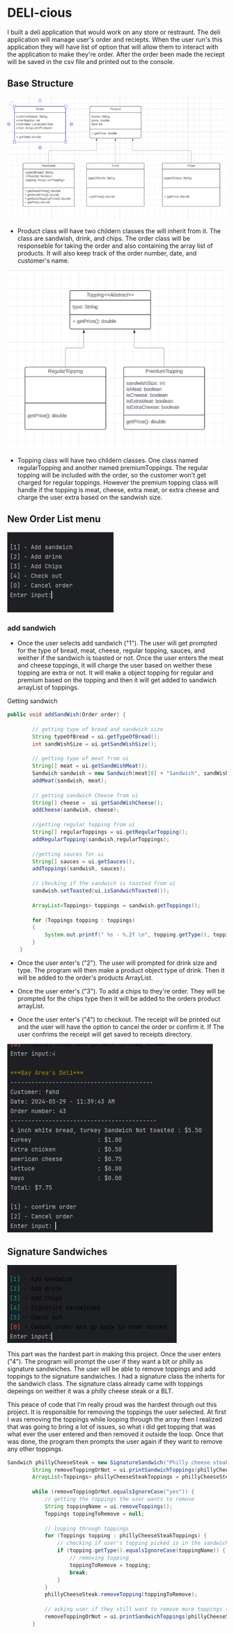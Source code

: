 # DELI-cious
I built a deli application that would work on any store or restraunt. The deli application will manage user's order and reciepts. When the user run's this application they will have list of option that will allow them to interact with the application to make they're order. After the order been made the reciept will be saved in the csv file and printed out to the console.

## Base Structure
![baseStructure](images/baseStructure2.png)

* Product class will have two childern classes the will inherit from it. The class are sandwish, drink, and chips. The order class will be responseble for taking the order and also containing the array list of products. It will also keep track of the order number, date, and customer's name.

![structureOfTopping](images/toppingBaseStructure.png)

* Topping class will have two childern classes. One class named regularTopping and another named premiumToppings. The regular topping will be included with the order, so the customer won't get charged for regular toppings. However the premium topping class will handle if the topping is meat, cheese, extra meat, or extra cheese and charge the user extra based on the sandwish size.

## New Order List menu
![new order list menu](images/newOrderListMenu.png)

### add sandwich
* Once the user selects add sandwich ("1"). The user will get prompted for the type of bread, meat, cheese, regular topping, sauces, and weither if the sandwich is toasted or not. Once the user enters the meat and cheese toppings, it will charge the user based on weither these topping are extra or not. It will make a object topping for regular and premium based on the topping and then it will get added to sandwich arrayList of toppings.

Getting sandwich

```java
public void addSandWish(Order order) {

        // getting type of bread and sandwich size
        String typeOfBread = ui.getTypeOfBread();
        int sandWishSize = ui.getSandWishSize();

        // getting type of meat from ui
        String[] meat = ui.getSandWishMeat();
        Sandwich sandwish = new Sandwich(meat[0] + "Sandwich", sandWishSize, typeOfBread);
        addMeat(sandwish, meat);

        // getting sandwich Cheese from ui
        String[] cheese =  ui.getSandWishCheese();
        addCheese(sandwish, cheese);

        //getting regular topping from ui
        String[] regularToppings = ui.getRegularTopping();
        addRegularTopping(sandwish,regularToppings);

        //getting sauces for ui
        String[] sauces = ui.getSauces();
        addToppings(sandwish, sauces);

        // checking if the sandwich is toasted from ui
        sandwish.setToasted(ui.isSandwichToasted());

        ArrayList<Toppings> toppings = sandwish.getToppings();

        for (Toppings topping : toppings)
        {
            System.out.printf(" %s - %.2f \n", topping.getType(), topping.getPrice());
        }
    }
```

* Once the user enter's ("2"). The user will prompted for drink size and type. The program will then make a product object type of drink. Then it will be added to the order's products ArrayList.

* Once the user enter's ("3"). To add a chips to they're order. They will be prompted for the chips type then it will be added to the orders product arrayList. 

* Once the user enter's ("4") to checkout. The receipt will be printed out and the user will have the option to cancel the order or confirm it. If The user confrims the receipt will get saved to receipts directory.

![checkout](images/checkOut.png)

## Signature Sandwiches

![signature order](images/signatureOrder.png)

This part was the hardest part in making this project. Once the user enters ("4"). The program will prompt the user if they want a blt or philly as signature sandwiches. The user will be able to remove toppings and add toppings to the signature sandwiches. I had a signature class the inherts for the sandwich class. The signature class already came with toppings depeings on weither it was a philly cheese steak or a BLT.

This peace of code that I'm really proud was the hardest through out this project. It is responsible for removing the toppings the user selected. At first I was removing the toppings while looping through the array then I realized that was going to bring a lot of issues, so what i did get topping that was what ever the user entered and then removed it outside the loop. Once that was done, the program then prompts the user again if they want to remove any other toppings.


```Java
Sandwich phillyCheeseSteak = new SignatureSandwich("Philly cheese steak", 8, "White");
        String removeToppingOrNot = ui.printSandwichToppings(phillyCheeseSteak.getToppings());
        ArrayList<Toppings> phillyCheeseSteakToppings = phillyCheeseSteak.getToppings();

        while (removeToppingOrNot.equalsIgnoreCase("yes")) {
            // getting the toppings the user wants to remove
            String toppingName = ui.removeToppings();
            Toppings toppingToRemove = null;

            // looping through toppings
            for (Toppings topping : phillyCheeseSteakToppings) {
                // checking if user's topping picked is in the sandwich topping
                if (topping.getType().equalsIgnoreCase(toppingName)) {
                    // removing topping
                    toppingToRemove = topping;
                    break;
                }
            }
            phillyCheeseSteak.removeTopping(toppingToRemove);

            // asking user if they still want to remove more toppings to break out the loop
            removeToppingOrNot = ui.printSandwichToppings(phillyCheeseSteak.getToppings());
        }
```